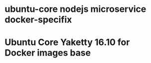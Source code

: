 # ubuntu-core nodejs microservice docker-specifix

# Ubuntu Core Yaketty 16.10 for Docker images base

